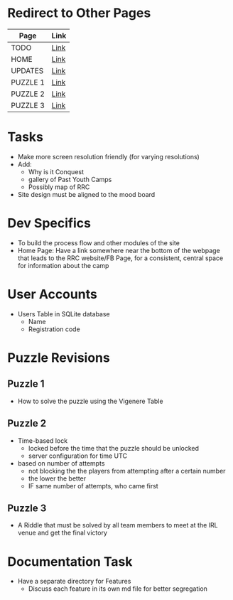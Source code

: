 # Redirect to Other Pages
| Page         | Link                                                                                               |
|-----------|-------------------------------------------------------------------------------------------------------|
| TODO      | [Link](https://github.com/Youth-Ortigas/conquest-documentation/blob/master/docs/TODO.md)              |
| HOME      | [Link](https://github.com/Youth-Ortigas/conquest-documentation/blob/master/docs/homepage.md)          |
| UPDATES   | [Link](https://github.com/Youth-Ortigas/conquest-documentation/blob/master/docs/updates.md)           |
| PUZZLE 1  | [Link](https://github.com/Youth-Ortigas/conquest-documentation/blob/master/docs/puzzles/puzzle1.md)   |
| PUZZLE 2  | [Link](https://github.com/Youth-Ortigas/conquest-documentation/blob/master/docs/puzzles/puzzle2.md)   |
| PUZZLE 3  | [Link](https://github.com/Youth-Ortigas/conquest-documentation/blob/master/docs/puzzles/puzzle3.md)   |

# Tasks
- Make more screen resolution friendly (for varying resolutions)
- Add:
    - Why is it Conquest
    - gallery of Past Youth Camps
    - Possibly map of RRC
- Site design must be aligned to the mood board

# Dev Specifics
- To build the process flow and other modules of the site
- Home Page: Have a link somewhere near the bottom of the webpage that leads to the RRC website/FB Page, for a consistent, central space for information about the camp

# User Accounts
- Users Table in SQLite database
    - Name
    - Registration code
# Puzzle Revisions
## Puzzle 1
- How to solve the puzzle using the Vigenere Table 
## Puzzle 2
- Time-based lock
    - locked before the time that the puzzle should be unlocked
    - server configuration for time UTC
- based on number of attempts
    - not blocking the the players from attempting after a certain number
    - the lower the better
    - IF same number of attempts, who came first
## Puzzle 3 
- A Riddle that must be solved by all team members to meet at the IRL venue and get the final victory

# Documentation Task
- Have a separate directory for Features
    - Discuss each feature in its own md file for better segregation
